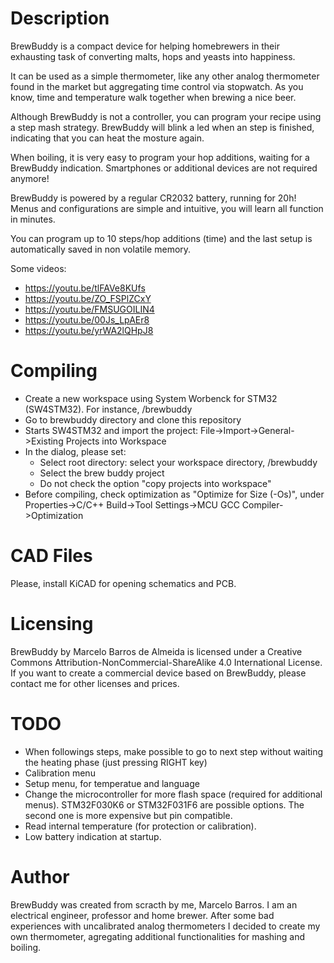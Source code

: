 
# Description

BrewBuddy is a compact device for helping homebrewers in their exhausting task of converting malts, hops and yeasts into happiness.

It can be used as a simple thermometer, like any other analog thermometer found in the market but aggregating time control via stopwatch. As you know, time and temperature walk together when brewing a nice beer.

Although BrewBuddy is not a controller, you can program your recipe using a step mash strategy. BrewBuddy will blink a led when an step is finished, indicating that you can heat the mosture again.

When boiling, it is very easy to program your hop additions, waiting for a BrewBuddy indication. Smartphones or additional devices are not required anymore!

BrewBuddy is powered by a regular CR2032 battery, running for 20h! Menus and configurations are simple and intuitive, you will learn all function in minutes.

You can program up to 10 steps/hop additions (time) and the last setup is automatically saved in non volatile memory.

Some videos:

 - https://youtu.be/tlFAVe8KUfs
 - https://youtu.be/ZO_FSPlZCxY
 - https://youtu.be/FMSUGOILIN4
 - https://youtu.be/00Js_LpAEr8
 - https://youtu.be/yrWA2lQHpJ8

# Compiling

 - Create a new workspace using System Worbenck for STM32 (SW4STM32). For instance,  <path>/brewbuddy
 - Go to brewbuddy directory and clone this repository
 - Starts SW4STM32 and import the project:   File->Import->General->Existing Projects into Workspace
 - In the dialog, please set:
    - Select root directory:  select your workspace directory, <path>/brewbuddy
    - Select the brew buddy project
    - Do not check the option "copy projects into workspace"
 - Before compiling, check optimization as "Optimize for Size (-Os)", under Properties->C/C++ Build->Tool Settings->MCU GCC Compiler->Optimization

# CAD Files

Please, install KiCAD for opening schematics and PCB.

# Licensing

BrewBuddy by Marcelo Barros de Almeida is licensed under a Creative Commons Attribution-NonCommercial-ShareAlike 4.0 International License.
If you want to create a commercial device based on BrewBuddy, please contact me for other licenses and prices.

# TODO

 - When followings steps, make possible to go to next step without waiting the heating phase (just pressing RIGHT key)
 - Calibration menu
 - Setup menu, for temperatue and language
 - Change the microcontroller for more flash space (required for additional menus). STM32F030K6 or STM32F031F6 are possible options. The second one is more expensive but pin compatible.
 - Read internal temperature (for protection or calibration).
 - Low battery indication at startup.

# Author

BrewBuddy was created from scracth by me, Marcelo Barros. I am an electrical engineer, professor and home brewer. After some bad experiences with uncalibrated analog thermometers I decided to create my own thermometer, agregating additional functionalities for mashing and boiling.